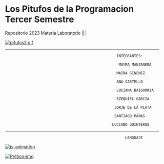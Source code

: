 # Los Pitufos de la Programacion Tercer Semestre
Repositorio 2023 Materia Laboratorio |||


[![pifufos2.gif](https://i.postimg.cc/D0kdghzy/pifufos2.gif)](https://postimg.cc/tZkxqLPL)












___________________________________________________________________________________________________________________________________________________

                                                       INTEGRANTES:
       
                                                        MAYRA MANZANEDA   
 
                                                       MAIRA GINENEZ  
 
                                                       ANA CASTELLO   
 
                                                       LUCIANA BAIGORRIA 
 
                                                       EZEQUIEL GARCIA 
 
                                                      JORJE DE LA PLATA
 
                                                      SANTIAGO MAÑAS   
 
                                                     LUCIANO QUINTEROS  


______________________________________________________________________________________________________________________________________________________________________

                                                           LENGUAJE
                                                           
  <a href='https://postimg.cc/BXtDcJRb' target='_blank'><img src='https://i.postimg.cc/BXtDcJRb/js-animation.gif' border='0' alt='js-animation'/></a>
                                                           
                                                           
                                                                                                                                                                                                  
 <a href='https://postimg.cc/w1gzYBHT' target='_blank'><img src='https://i.postimg.cc/w1gzYBHT/Python-img.gif' border='0' alt='Python-img'/></a>


